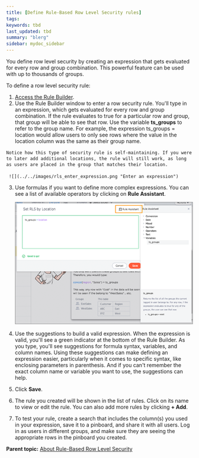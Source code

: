 ```yaml
---
title: [Define Rule-Based Row Level Security rules]
tags: 
keywords: tbd
last_updated: tbd
summary: "blerg"
sidebar: mydoc_sidebar
---
```

You define row level security by creating an expression that gets evaluated for every row and group combination. This powerful feature can be used with up to thousands of groups.

To define a row level security rule:

1.   [Access the Rule Builder](access_rule_builder.html#).
2.   Use the Rule Builder window to enter a row security rule. You'll type in an expression, which gets evaluated for every row and group combination. If the rule evaluates to true for a particular row and group, that group will be able to see that row. Use the variable **ts_groups** to refer to the group name. For example, the expression ts_groups = location would allow users to only see rows where the value in the location column was the same as their group name.

    Notice how this type of security rule is self-maintaining. If you were to later add additional locations, the rule will still work, as long as users are placed in the group that matches their location.

     ![](../../images/rls_enter_expression.png "Enter an expression")

3.   Use formulas if you want to define more complex expressions. You can see a list of available operators by clicking on **Rule Assistant**.

     ![](../../images/rls_rule_assistant.png "The Rule Assistant")

4.   Use the suggestions to build a valid expression. When the expression is valid, you'll see a green indicator at the bottom of the Rule Builder. As you type, you'll see suggestions for formula syntax, variables, and column names. Using these suggestions can make defining an expression easier, particularly when it comes to specific syntax, like enclosing parameters in parenthesis. And if you can't remember the exact column name or variable you want to use, the suggestions can help.
5.   Click **Save**.
6.   The rule you created will be shown in the list of rules. Click on its name to view or edit the rule. You can also add more rules by clicking **+ Add**.
7.   To test your rule, create a search that includes the column(s) you used in your expression, save it to a pinboard, and share it with all users. Log in as users in different groups, and make sure they are seeing the appropriate rows in the pinboard you created.

**Parent topic:** [About Rule-Based Row Level Security](../../admin/data_security/new_row_level_security.html)
